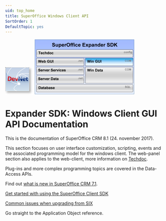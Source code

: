 ```yaml
---
uid: top_home
title: SuperOffice Windows Client API
SortOrder: 1
DefaultTopic: yes
---
```


![](./images/DevNetIcon_thumb.png)  ![](./images/expander-sdk-winapp.jpg)

Expander SDK: Windows Client GUI API Documentation
==================================================

This is the documentation of SuperOffice CRM 8.1 (24. november 2017).

This section focuses on user interface customization, scripting, events and the associated programming model for the windows client. The web-panel section also applies to the web-client, more information on [Techdoc](http://techdoc.superoffice.com/?sixCustomizing.html).

Plug-ins and more complex programming topics are covered in the Data-Access APIs.

Find out [what is new in SuperOffice CRM 7.1](What's%20new%20in%207.1.md).


[Get started with using the SuperOffice Client SDK](getting_started.md)

[Common issues when upgrading from SIX](@Upgrading_from_SIX)

Go straight to the <see cref="IApplication">Application Object</see> reference.
